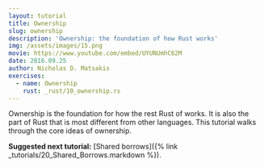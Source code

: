 ```yaml
---
layout: tutorial
title: Ownership
slug: ownership
description: 'Ownership: the foundation of how Rust works'
img: /assets/images/15.png
movie: https://www.youtube.com/embed/UYUNUmhC62M
date: 2016.09.25
author: Nicholas D. Matsakis
exercises:
  - name: Ownership
    rust: _rust/10_ownership.rs
---
```


Ownership is the foundation for how the rest Rust of works. It is also
the part of Rust that is most different from other languages. This
tutorial walks through the core ideas of ownership.

**Suggested next tutorial:** [Shared borrows]({% link _tutorials/20_Shared_Borrows.markdown %}).
